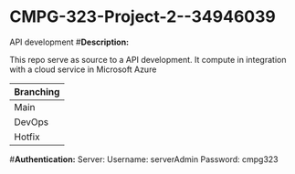 # CMPG-323-Project-2--34946039
API development 
 #**Description:**
 
 This repo serve as source to a API development. It compute in integration with a cloud service in Microsoft Azure 
 
|Branching     |
|------------------|
Main|
DevOps|
Hotfix|  

 #**Authentication:**
 Server:
 Username: serverAdmin
 Password: cmpg323
